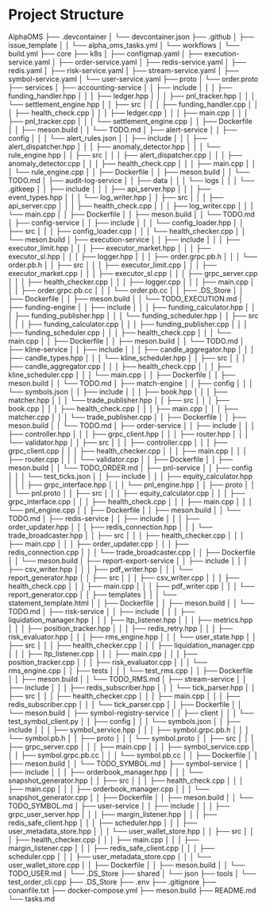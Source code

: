 # Project Structure

AlphaOMS
├── .devcontainer
│   └── devcontainer.json
├── .github
│   ├── issue_template
│   │   └── alpha_oms_tasks.yml
│   └── workflows
│       └── build.yml
├── core
├── k8s
│   ├── configmap.yaml
│   ├── execution-service.yaml
│   ├── order-service.yaml
│   ├── redis-service.yaml
│   ├── redis.yaml
│   ├── risk-service.yaml
│   ├── stream-service.yaml
│   ├── symbol-service.yaml
│   └── user-service.yaml
├── proto
│   └── order.proto
├── services
│   ├── accounting-service
│   │   ├── include
│   │   │   ├── funding_handler.hpp
│   │   │   ├── ledger.hpp
│   │   │   ├── pnl_tracker.hpp
│   │   │   └── settlement_engine.hpp
│   │   ├── src
│   │   │   ├── funding_handler.cpp
│   │   │   ├── health_check.cpp
│   │   │   ├── ledger.cpp
│   │   │   ├── main.cpp
│   │   │   ├── pnl_tracker.cpp
│   │   │   └── settlement_engine.cpp
│   │   ├── Dockerfile
│   │   ├── meson.build
│   │   └── TODO.md
│   ├── alert-service
│   │   ├── config
│   │   │   └── alert_rules.json
│   │   ├── include
│   │   │   ├── alert_dispatcher.hpp
│   │   │   ├── anomaly_detector.hpp
│   │   │   └── rule_engine.hpp
│   │   ├── src
│   │   │   ├── alert_dispatcher.cpp
│   │   │   ├── anomaly_detector.cpp
│   │   │   ├── health_check.cpp
│   │   │   ├── main.cpp
│   │   │   └── rule_engine.cpp
│   │   ├── Dockerfile
│   │   ├── meson.build
│   │   └── TODO.md
│   ├── audit-log-service
│   │   ├── data
│   │   │   └── logs
│   │   │       └── .gitkeep
│   │   ├── include
│   │   │   ├── api_server.hpp
│   │   │   ├── event_types.hpp
│   │   │   └── log_writer.hpp
│   │   ├── src
│   │   │   ├── api_server.cpp
│   │   │   ├── health_check.cpp
│   │   │   ├── log_writer.cpp
│   │   │   └── main.cpp
│   │   ├── Dockerfile
│   │   ├── meson.build
│   │   └── TODO.md
│   ├── config-service
│   │   ├── include
│   │   │   └── config_loader.hpp
│   │   ├── src
│   │   │   ├── config_loader.cpp
│   │   │   └── health_checker.cpp
│   │   └── meson.build
│   ├── execution-service
│   │   ├── include
│   │   │   ├── executor_limit.hpp
│   │   │   ├── executor_market.hpp
│   │   │   ├── executor_sl.hpp
│   │   │   ├── logger.hpp
│   │   │   ├── order.grpc.pb.h
│   │   │   └── order.pb.h
│   │   ├── src
│   │   │   ├── executor_limit.cpp
│   │   │   ├── executor_market.cpp
│   │   │   ├── executor_sl.cpp
│   │   │   ├── grpc_server.cpp
│   │   │   ├── health_checker.cpp
│   │   │   ├── logger.cpp
│   │   │   ├── main.cpp
│   │   │   ├── order.grpc.pb.cc
│   │   │   └── order.pb.cc
│   │   ├── .DS_Store
│   │   ├── Dockerfile
│   │   ├── meson.build
│   │   └── TODO_EXECUTION.md
│   ├── funding-engine
│   │   ├── include
│   │   │   ├── funding_calculator.hpp
│   │   │   ├── funding_publisher.hpp
│   │   │   └── funding_scheduler.hpp
│   │   ├── src
│   │   │   ├── funding_calculator.cpp
│   │   │   ├── funding_publisher.cpp
│   │   │   ├── funding_scheduler.cpp
│   │   │   ├── health_check.cpp
│   │   │   └── main.cpp
│   │   ├── Dockerfile
│   │   ├── meson.build
│   │   └── TODO.md
│   ├── kline-service
│   │   ├── include
│   │   │   ├── candle_aggregator.hpp
│   │   │   ├── candle_types.hpp
│   │   │   └── kline_scheduler.hpp
│   │   ├── src
│   │   │   ├── candle_aggregator.cpp
│   │   │   ├── health_check.cpp
│   │   │   ├── kline_scheduler.cpp
│   │   │   └── main.cpp
│   │   ├── Dockerfile
│   │   ├── meson.build
│   │   └── TODO.md
│   ├── match-engine
│   │   ├── config
│   │   │   └── symbols.json
│   │   ├── include
│   │   │   ├── book.hpp
│   │   │   ├── matcher.hpp
│   │   │   └── trade_publisher.hpp
│   │   ├── src
│   │   │   ├── book.cpp
│   │   │   ├── health_check.cpp
│   │   │   ├── main.cpp
│   │   │   ├── matcher.cpp
│   │   │   └── trade_publisher.cpp
│   │   ├── Dockerfile
│   │   ├── meson.build
│   │   └── TODO.md
│   ├── order-service
│   │   ├── include
│   │   │   ├── controller.hpp
│   │   │   ├── grpc_client.hpp
│   │   │   ├── router.hpp
│   │   │   └── validator.hpp
│   │   ├── src
│   │   │   ├── controller.cpp
│   │   │   ├── grpc_client.cpp
│   │   │   ├── health_checker.cpp
│   │   │   ├── main.cpp
│   │   │   ├── router.cpp
│   │   │   └── validator.cpp
│   │   ├── Dockerfile
│   │   ├── meson.build
│   │   └── TODO_ORDER.md
│   ├── pnl-service
│   │   ├── config
│   │   │   └── test_ticks.json
│   │   ├── include
│   │   │   ├── equity_calculator.hpp
│   │   │   ├── grpc_interface.hpp
│   │   │   └── pnl_engine.hpp
│   │   ├── proto
│   │   │   └── pnl.proto
│   │   ├── src
│   │   │   ├── equity_calculator.cpp
│   │   │   ├── grpc_interface.cpp
│   │   │   ├── health_check.cpp
│   │   │   ├── main.cpp
│   │   │   └── pnl_engine.cpp
│   │   ├── Dockerfile
│   │   ├── meson.build
│   │   └── TODO.md
│   ├── redis-service
│   │   ├── include
│   │   │   ├── order_updater.hpp
│   │   │   ├── redis_connection.hpp
│   │   │   └── trade_broadcaster.hpp
│   │   ├── src
│   │   │   ├── health_checker.cpp
│   │   │   ├── main.cpp
│   │   │   ├── order_updater.cpp
│   │   │   ├── redis_connection.cpp
│   │   │   └── trade_broadcaster.cpp
│   │   ├── Dockerfile
│   │   └── meson.build
│   ├── report-export-service
│   │   ├── include
│   │   │   ├── csv_writer.hpp
│   │   │   ├── pdf_writer.hpp
│   │   │   └── report_generator.hpp
│   │   ├── src
│   │   │   ├── csv_writer.cpp
│   │   │   ├── health_check.cpp
│   │   │   ├── main.cpp
│   │   │   ├── pdf_writer.cpp
│   │   │   └── report_generator.cpp
│   │   ├── templates
│   │   │   └── statement_template.html
│   │   ├── Dockerfile
│   │   ├── meson.build
│   │   └── TODO.md
│   ├── risk-service
│   │   ├── include
│   │   │   ├── liquidation_manager.hpp
│   │   │   ├── ltp_listener.hpp
│   │   │   ├── metrics.hpp
│   │   │   ├── position_tracker.hpp
│   │   │   ├── redis_retry.hpp
│   │   │   ├── risk_evaluator.hpp
│   │   │   ├── rms_engine.hpp
│   │   │   └── user_state.hpp
│   │   ├── src
│   │   │   ├── health_checker.cpp
│   │   │   ├── liquidation_manager.cpp
│   │   │   ├── ltp_listener.cpp
│   │   │   ├── main.cpp
│   │   │   ├── position_tracker.cpp
│   │   │   ├── risk_evaluator.cpp
│   │   │   └── rms_engine.cpp
│   │   ├── tests
│   │   │   └── test_rms.cpp
│   │   ├── Dockerfile
│   │   ├── meson.build
│   │   └── TODO_RMS.md
│   ├── stream-service
│   │   ├── include
│   │   │   ├── redis_subscriber.hpp
│   │   │   └── tick_parser.hpp
│   │   ├── src
│   │   │   ├── health_checker.cpp
│   │   │   ├── main.cpp
│   │   │   ├── redis_subscriber.cpp
│   │   │   └── tick_parser.cpp
│   │   ├── Dockerfile
│   │   └── meson.build
│   ├── symbol-registry-service
│   │   ├── client
│   │   │   └── test_symbol_client.py
│   │   ├── config
│   │   │   └── symbols.json
│   │   ├── include
│   │   │   ├── symbol_service.hpp
│   │   │   ├── symbol.grpc.pb.h
│   │   │   └── symbol.pb.h
│   │   ├── proto
│   │   │   └── symbol.proto
│   │   ├── src
│   │   │   ├── grpc_server.cpp
│   │   │   ├── main.cpp
│   │   │   ├── symbol_service.cpp
│   │   │   ├── symbol.grpc.pb.cc
│   │   │   └── symbol.pb.cc
│   │   ├── Dockerfile
│   │   ├── meson.build
│   │   └── TODO_SYMBOL.md
│   ├── symbol-service
│   │   ├── include
│   │   │   ├── orderbook_manager.hpp
│   │   │   └── snapshot_generator.hpp
│   │   ├── src
│   │   │   ├── health_check.cpp
│   │   │   ├── main.cpp
│   │   │   ├── orderbook_manager.cpp
│   │   │   └── snapshot_generator.cpp
│   │   ├── Dockerfile
│   │   ├── meson.build
│   │   └── TODO_SYMBOL.md
│   ├── user-service
│   │   ├── include
│   │   │   ├── grpc_user_server.hpp
│   │   │   ├── margin_listener.hpp
│   │   │   ├── redis_safe_client.hpp
│   │   │   ├── scheduler.hpp
│   │   │   ├── user_metadata_store.hpp
│   │   │   └── user_wallet_store.hpp
│   │   ├── src
│   │   │   ├── health_checker.cpp
│   │   │   ├── main.cpp
│   │   │   ├── margin_listener.cpp
│   │   │   ├── redis_safe_client.cpp
│   │   │   ├── scheduler.cpp
│   │   │   ├── user_metadata_store.cpp
│   │   │   └── user_wallet_store.cpp
│   │   ├── Dockerfile
│   │   ├── meson.build
│   │   └── TODO_USER.md
│   └── .DS_Store
├── shared
│   └── json
├── tools
│   └── test_order_cli.cpp
├── .DS_Store
├── .env
├── .gitignore
├── conanfile.txt
├── docker-compose.yml
├── meson.build
├── README.md
└── tasks.md
